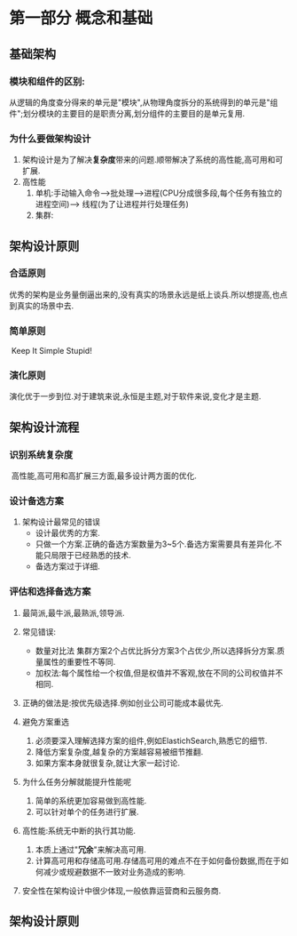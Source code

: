 # 第一部分 概念和基础

## 基础架构

### 模块和组件的区别:

​	从逻辑的角度查分得来的单元是"模块",从物理角度拆分的系统得到的单元是"组件";划分模块的主要目的是职责分离,划分组件的主要目的是单元复用.

### 为什么要做架构设计

1. 架构设计是为了解决**复杂度**带来的问题.顺带解决了系统的高性能,高可用和可扩展.
2. 高性能
   1. 单机:手动输入命令-->批处理-->进程(CPU分成很多段,每个任务有独立的进程空间)--> 线程(为了让进程并行处理任务)
   2. 集群:

## 架构设计原则

### 合适原则

​	优秀的架构是业务量倒逼出来的,没有真实的场景永远是纸上谈兵.所以想提高,也点到真实的场景中去.

### 简单原则

​	Keep It Simple Stupid!

### 演化原则

​	演化优于一步到位.对于建筑来说,永恒是主题,对于软件来说,变化才是主题.

## 架构设计流程

### 识别系统复杂度

​	高性能,高可用和高扩展三方面,最多设计两方面的优化.

### 设计备选方案

1. 架构设计最常见的错误
   - 设计最优秀的方案.
   - 只做一个方案.正确的备选方案数量为3~5个.备选方案需要具有差异化.不能只局限于已经熟悉的技术.
   - 备选方案过于详细.

### 评估和选择备选方案

1. 最简派,最牛派,最熟派,领导派.

2. 常见错误:
   - 数量对比法 集群方案2个占优比拆分方案3个占优少,所以选择拆分方案.质量属性的重要性不等同.
   - 加权法:每个属性给一个权值,但是权值并不客观,放在不同的公司权值并不相同.
3. 正确的做法是:按优先级选择.例如创业公司可能成本最优先.
4. 避免方案重选
   1. 必须要深入理解选择方案的组件,例如ElastichSearch,熟悉它的细节.
   2. 降低方案复杂度,越复杂的方案越容易被细节推翻.
   3. 如果方案本身就很复杂,就让大家一起讨论.
5. 为什么任务分解就能提升性能呢
   1. 简单的系统更加容易做到高性能.
   2. 可以针对单个的任务进行扩展.
6. 高性能:系统无中断的执行其功能.
   1. 本质上通过"**冗余**"来解决高可用.
   2. 计算高可用和存储高可用.存储高可用的难点不在于如何备份数据,而在于如何减少或规避数据不一致对业务造成的影响.
7. 安全性在架构设计中很少体现,一般依靠运营商和云服务商.

## 架构设计原则

